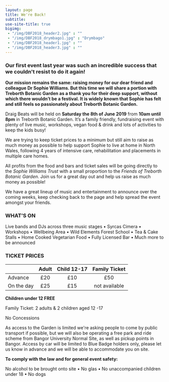 ```yaml
---
layout: page
title: We're Back!
subtitle: 
use-site-title: true
bigimg:
 - "/img/DBF2018_header2.jpg" : ""
 - "/img/DBF2018_drymbago1.jpg" : "Drymbago"
 - "/img/DBF2018_header1.jpg" : ""
 - "/img/DBF2018_header3.jpg" : ""
---
```



### Our first event last year was such an incredible success that we couldn't resist to do it again!

**Our mission remains the same: raising money for our dear friend and colleague Dr Sophie Williams. But this time we will share a portion with Treborth Botanic Garden as a thank you for their deep support, without which there wouldn’t be a festival. It is widely known that Sophie has felt and still feels so passionately about Treborth Botanic Garden.**

Draig Beats will be held on **Saturday the 8th of June 2019** from **10am until 8pm** in Treborth Botanic Garden. It’s a family friendly, fundraising event with plenty of live music, workshops, vegan food & drink and lots of activities to keep the kids busy!

We are trying to keep ticket prices to a minimum but still aim to raise as much money as possible to help support Sophie to live at home in North Wales, following 4 years of intensive care, rehabilitation and placements in multiple care homes.

All profits from the food and bars and ticket sales will be going directly to the *Sophie Williams Trust* with a small proportion to the *Friends of Treborth Botanic Garden*. Join us for a great day out and help us raise as much money as possible!

We have a great lineup of music and entertainment to announce over the coming weeks, keep checking back to the page and help spread the event amongst your friends.

### WHAT’S ON

Live bands and DJs across three music stages • Syrcas Cimera • Workshops • Wellbeing Area • Wild Elements Forest School • Tea & Cake Stalls • Home Cooked Vegetarian Food • Fully Licensed Bar • Much more to be announced

### TICKET PRICES


|           | **Adult**        | **Child 12-17** | **Family Ticket**|
|-----------|:----------------:|:---------------:|:----------------:|
|Advance    | £20              | £10             | £50              |
|On the day | £25              | £15             | not available    |


**Children under 12 FREE**

Family Ticket: 2 adults & 2 children aged 12 -17

No Concessions

As access to the Garden is limited we're asking people to come by public transport if possible, but we will also be operating a free park and ride scheme from Bangor University Normal Site, as well as pickup points in Bangor. Access by car will be limited to Blue Badge holders only, please let us know in advance and we will be able to accommodate you on site.

**To comply with the law and for general event safety:**

No alcohol to be brought onto site • No glas • No unaccompanied children under 18 • No dogs
